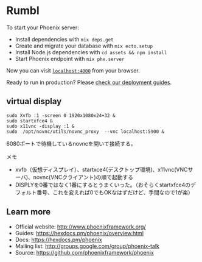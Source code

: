 # Rumbl

To start your Phoenix server:

  * Install dependencies with `mix deps.get`
  * Create and migrate your database with `mix ecto.setup`
  * Install Node.js dependencies with `cd assets && npm install`
  * Start Phoenix endpoint with `mix phx.server`

Now you can visit [`localhost:4000`](http://localhost:4000) from your browser.

Ready to run in production? Please [check our deployment guides](https://hexdocs.pm/phoenix/deployment.html).


## virtual display

```
sudo Xvfb :1 -screen 0 1920x1080x24+32 &
sudo startxfce4 &
sudo x11vnc -display :1 &
sudo  /opt/novnc/utils/novnc_proxy  --vnc localhost:5900 &
```

6080ポートで待機しているnovncを開いて接続する。

メモ
* xvfb（仮想ディスプレイ）、startxce4(デスクトップ環境)、x11vnc(VNCサーバ)、novnc(VNCクライアント)の順で起動する
* DISPLYを0番ではなく1番にするとうまくいった。（おそらくstartxfce4のデフォルト番号、これを変えれば0でもOKなはずだけど、手間なので1が楽）


## Learn more

  * Official website: http://www.phoenixframework.org/
  * Guides: https://hexdocs.pm/phoenix/overview.html
  * Docs: https://hexdocs.pm/phoenix
  * Mailing list: http://groups.google.com/group/phoenix-talk
  * Source: https://github.com/phoenixframework/phoenix
